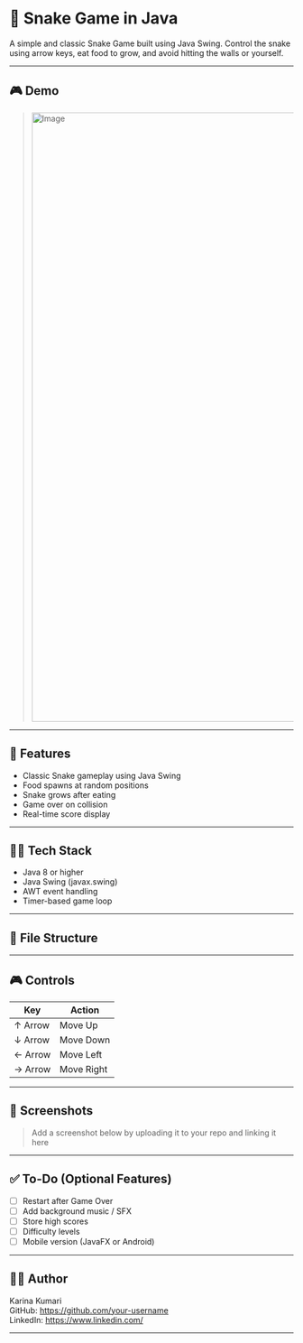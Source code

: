 
# 🐍 Snake Game in Java

A simple and classic Snake Game built using Java Swing. Control the snake using arrow keys, eat food to grow, and avoid hitting the walls or yourself.

---

## 🎮 Demo

> <img width="1920" height="1080" alt="Image" src="https://github.com/user-attachments/assets/8dc2b462-bd96-4d2f-8977-b9ea2e885535" />
---

## 🚀 Features

- Classic Snake gameplay using Java Swing  
- Food spawns at random positions  
- Snake grows after eating  
- Game over on collision  
- Real-time score display  

---

## 🧑‍💻 Tech Stack

- Java 8 or higher  
- Java Swing (javax.swing)  
- AWT event handling  
- Timer-based game loop  

---

## 📁 File Structure


---

## 🎮 Controls

| Key     | Action     |
|---------|------------|
| ↑ Arrow | Move Up    |
| ↓ Arrow | Move Down  |
| ← Arrow | Move Left  |
| → Arrow | Move Right |

---

## 📸 Screenshots

> Add a screenshot below by uploading it to your repo and linking it here

---

## ✅ To-Do (Optional Features)

- [ ] Restart after Game Over  
- [ ] Add background music / SFX  
- [ ] Store high scores  
- [ ] Difficulty levels  
- [ ] Mobile version (JavaFX or Android)  

---

## 🙋‍♀️ Author

Karina Kumari  
GitHub: https://github.com/your-username  
LinkedIn: https://www.linkedin.com/

---

